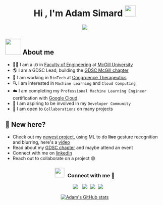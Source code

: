 <h1 align="center">Hi , I'm Adam Simard <img src="https://media.giphy.com/media/hvRJCLFzcasrR4ia7z/giphy.gif" width="35"></h1>
<p align="center">
  <a href="https://github.com/DenverCoder1/readme-typing-svg"><img src="https://readme-typing-svg.herokuapp.com?font=Time+New+Roman&color=%23C8BE25&size=25&center=true&vCenter=true&width=600&height=100&lines=GDSC+Lead+@+McGill+University;Software+Engineering+@+McGill+University;Informatics+Associate+@+CongruenceTx;Aspiring+Machine+Learning+Engineer"></a>
</p>

## <picture><img src = "https://github.com/7oSkaaa/7oSkaaa/blob/main/Images/about_me.gif?raw=true" width = 50px></picture> About me
- :man_student: I am a `U3` in [Faculty of Engineering](https://www.mcgill.ca/engineering/) at [McGill University](https://www.mcgill.ca/)
- :earth_americas: I am a GDSC Lead, building the [GDSC McGill chapter](https://gdsc.community.dev/mcgill-university/)
- :briefcase: I am working in `BioTech` at [Congruence Therapeutics](https://congruencetx.com/)
- :mag: I am interested in `Machine Learning` and `Cloud Computing`
- :cloud: I am completing my `Professional Machine Learning Engineer` certification with [Google Cloud](https://cloud.google.com/learn/certification/machine-learning-engineer)
- :raised_hands: I am aspiring to be involved in my `Developer Community`
- :speech_balloon: I am open to `Collaborations` on many projects


## :wave: New here?
- Check out my [newest project](https://github.com/Simard302/cc9-gesture-censorship), using ML to do __live__ gesture recognition and blurring, here's a [video](https://www.youtube.com/watch?v=8joYMFchrZo)
- Read about my [GDSC chapter](https://gdsc.community.dev/mcgill-university/) and maybe attend an event
- Connect with me on [linkedIn](https://www.linkedin.com/in/adamsimard/)
- Reach out to collaborate on a project 😄

<h3 align="center" > <img src="https://media.giphy.com/media/iY8CRBdQXODJSCERIr/giphy.gif" width="30" height="30" style="margin-right: 10px;">Connect with me 🤝 </h3>

<p align="center">

<div align="center"  class="icons-social" style="margin-left: 10px;">
    <a style="margin-left: 10px;"  target="_blank" href="https://www.linkedin.com/in/adamsimard/">
        <img src="https://skillicons.dev/icons?i=linkedin"></a>
    <a style="margin-left: 10px;" target="_blank" href="https://github.com/Simard302">
		    <img src="https://skillicons.dev/icons?i=github"></a>
		<a style="margin-left: 5px;" target="_blank" href="https://g.dev/adamsimard">
		    <img src="https://skillicons.dev/icons?i=googlecloud" ></a>
    <a style="margin-left: 5px;" target="_blank" href="https://discordapp.com/users/199344293339594753">
		    <img src="https://skillicons.dev/icons?i=discord" ></a>
</div>

</p>
<div align="center">

[![Adam's GitHub stats](https://github-readme-stats.vercel.app/api?username=simard302&hide=stars&PAT_1)](https://github.com/anuraghazra/github-readme-stats)
</div>
